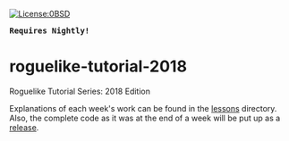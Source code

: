 [![License:0BSD](https://img.shields.io/badge/License-0BSD-brightgreen.svg)](https://opensource.org/licenses/FPL-1.0.0)

**<tt>Requires Nightly!</tt>**

# roguelike-tutorial-2018

Roguelike Tutorial Series: 2018 Edition

Explanations of each week's work can be found in the
[lessons](https://github.com/Lokathor/roguelike-tutorial-2018/tree/master/lessons)
directory. Also, the complete code as it was at the end of a week will be put up
as a [release](https://github.com/Lokathor/roguelike-tutorial-2018/releases).

